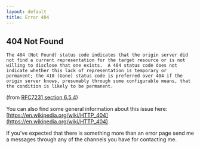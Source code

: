 ```yaml
---
layout: default
title: Error 404
---
```


<h2>404 Not Found</h2>

    The 404 (Not Found) status code indicates that the origin server did
    not find a current representation for the target resource or is not
    willing to disclose that one exists.  A 404 status code does not
    indicate whether this lack of representation is temporary or
    permanent; the 410 (Gone) status code is preferred over 404 if the
    origin server knows, presumably through some configurable means, that
    the condition is likely to be permanent.

(from [RFC7231 section 6.5.4](https://tools.ietf.org/html/rfc7231#section-6.5.4))

You can also find some general information about this issue here: [https://en.wikipedia.org/wiki/HTTP_404](https://en.wikipedia.org/wiki/HTTP_404)

If you've expected that there is something more than an error page send me a messages through any of the channels you have for contacting me.
